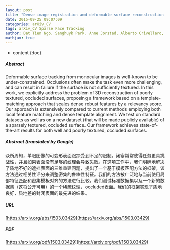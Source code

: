 ```yaml
---
layout: post
title: "Dense image registration and deformable surface reconstruction in presence of occlusions and minimal texture"
date: 2015-09-25 09:07:09
categories: arXiv_CV
tags: arXiv_CV Sparse Face Tracking
author: Dat Tien Ngo, Sanghuyk Park, Anne Jorstad, Alberto Crivellaro, Chang Yoo, Pascal Fua
mathjax: true
---
```


* content
{:toc}

##### Abstract
Deformable surface tracking from monocular images is well-known to be under-constrained. Occlusions often make the task even more challenging, and can result in failure if the surface is not sufficiently textured. In this work, we explicitly address the problem of 3D reconstruction of poorly textured, occluded surfaces, proposing a framework based on a template-matching approach that scales dense robust features by a relevancy score. Our approach is extensively compared to current methods employing both local feature matching and dense template alignment. We test on standard datasets as well as on a new dataset (that will be made publicly available) of a sparsely textured, occluded surface. Our framework achieves state-of-the-art results for both well and poorly textured, occluded surfaces.

##### Abstract (translated by Google)
众所周知，单眼图像的可变形表面跟踪受到不足的限制。闭塞常常使得任务更具挑战性，并且如果表面没有足够的纹理会导致失败。在这项工作中，我们明确地解决了质地不好的遮挡表面的三维重建问题，提出了一个基于模板匹配方法的框架，该方法通过相关性评分来调整密集的鲁棒性特征。我们的方法被广泛地与当前使用局部特征匹配和密集模板对齐的方法进行比较。我们测试标准数据集以及一个新的数据集（这将公开可用）的一个稀疏纹理，occluded表面。我们的框架实现了质地良好，质地差的封闭表面的最先进的结果。

##### URL
[https://arxiv.org/abs/1503.03429](https://arxiv.org/abs/1503.03429)

##### PDF
[https://arxiv.org/pdf/1503.03429](https://arxiv.org/pdf/1503.03429)

